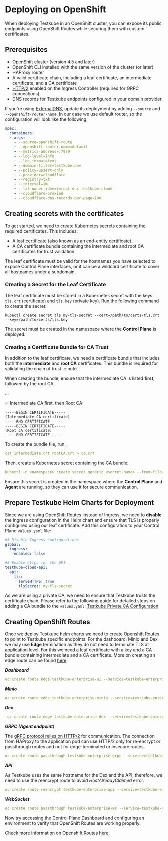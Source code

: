 # Deploying on OpenShift

When deploying Testkube in an OpenShift cluster, you can expose its public endpoints using OpenShift Routes while securing them with custom certificates.

## Prerequisites
- OpenShift cluster (version 4.5 and later)
- OpenShift CLI installed with the same version of the cluster (or later)
- HAProxy router
- A valid certificate chain, including a leaf certificate, an intermediate certificate, and a CA certificate
- [HTTP/2](https://docs.openshift.com/container-platform/4.17/networking/networking_operators/ingress-operator.html#nw-enable-http2_configuring-ingress) enabled on the Ingress Controller (required for GRPC connections)
- DNS records for Testkube endpoints configured in your domain provider

If you're using [ExternalDNS](https://kubernetes-sigs.github.io/external-dns/v0.14.0/tutorials/openshift/#for-ocp-4x), update its deployment by adding `--source` and `--openshift-router-name`. In our case we use default router, so the configuration will look like the following:
```yaml
spec:
  containers:
  - args:
    - --source=openshift-route
    - --openshift-router-name=default
    - --metrics-address=:7979
    - --log-level=info
    - --log-format=text
    - --domain-filter=testkube.dev
    - --policy=upsert-only
    - --provider=cloudflare
    - --registry=txt
    - --interval=1m
    - --txt-owner-id=external-dns-testkube-cloud
    - --cloudflare-proxied
    - --cloudflare-dns-records-per-page=100
```

## Creating secrets with the certificates
To get started, we need to create Kubernetes secrets containing the required certificates. This includes:
- A leaf certificate (also known as an end-entity certificate).
- A CA certificate bundle containing the intermediate and root CA certificates for trust validation.

The leaf certificate must be valid for the hostnames you have selected to expose Control Plane interfaces, or it can be a wildcard certificate to cover all hostnames under a subdomain.

### Creating a Secret for the Leaf Certificate
The leaf certificate must be stored in a Kubernetes secret with the keys `tls.crt` (certificate) and `tls.key` (private key).
Run the following command to create the secret:
```
kubectl create secret tls my-tls-secret --cert=/path/to/certs/tls.crt --key=/path/to/certs/tls.key
```
The secret must be created in the namespace where the **Control Plane** is deployed.

### Creating a Certificate Bundle for CA Trust
In addition to the leaf certificate, we need a certificate bundle that includes both the **intermediate** and **root CA** certificates. This bundle is required for validating the chain of trust.
:::note

When creating the bundle, ensure that the intermediate CA is listed **first**, followed by the root CA.

:::

✅ Intermediate CA first, then Root CA:

```editorconfig
-----BEGIN CERTIFICATE-----
(Intermediate CA certificate)
-----END CERTIFICATE-----
-----BEGIN CERTIFICATE-----
(Root CA certificate)
-----END CERTIFICATE-----
```

To create the bundle file, run:
```yaml
cat intermediate.crt rootCA.crt > ca.crt
```
Then, create a Kubernetes secret containing the CA bundle:
```yaml
kubectl -n <namespace> create secret generic <secret-name> --from-file=ca.crt=<path-to-ca-bundle>
```

Ensure this secret is created in the namespace where the **Control Plane** and **Agent** are running, so they can use it for secure communication.

## Prepare Testkube Helm Charts for Deployment 
Since we are using OpenShift Routes instead of Ingress, we need to **disable** the Ingress configuration in the Helm chart and ensure that TLS is properly configured using our leaf certificate.
Add this configuration to your Control Plane `values.yaml` file:

```yaml
## Disable Ingress configurations
global:
  ingress:
    enabled: false

## Enable https for the API
testkube-cloud-api:
  api:
    tls:
      serveHTTPS: true
      tlsSecret: my-tls-secret
```
As we are using a private CA, we need to ensure that Testkube trusts the certificate chain. Please refer to the following guide for detailed steps on adding a CA bundle to the `values.yaml`:
[Testkube Private CA Configuration](https://docs.testkube.io/articles/private-ca#configurations)

## Creating OpenShift Routes

Once we deploy Testkube helm charts we need to create Openshift Routes to point to Testkube specific endpoints.
For the dashboard, MinIo and Dex we may use **Edge** termination as they do not need to terminate TLS at application level. For this we need a leaf certificate with a key and a CA bundle containing intermediate and a CA certificate. More on creating an edge route can be found [here](https://docs.openshift.com/container-platform/4.8/networking/routes/secured-routes.html#nw-ingress-creating-an-edge-route-with-a-custom-certificate_secured-routes).

**_Dashboard_**
```yaml
oc create route edge testkube-enterprise-ui --service=testkube-enterprise-ui --port=8080 --cert=tls.crt --key=tls.key --ca-cert=ca-chain.crt --hostname=dashboard.openshift.testkube.dev --namespace testkube-control-plane
```

**_Minio_**
```yaml
oc create route edge testkube-enterprise-minio --service=testkube-enterprise-minio --port=minio-api --cert=tls.crt --key=tls.key --ca-cert=ca-chain.crt  --hostname=storage.openshift.testkube.dev --namespace testkube-control-plane
```

**_Dex_**
```yaml
 oc create route edge testkube-enterprise-dex --service=testkube-enterprise-dex --port=5556 --cert=tls.crt --key=tls.key --ca-cert=ca-chain.crt  --hostname=api.openshift.testkube.dev --namespace testkube-control-plane --path=/idp
```

**_GRPC (Agent endpoint)_**

The [gRPC protocol relies on HTTP/2](https://www.redhat.com/en/blog/grpc-or-http/2-ingress-connectivity-in-openshift) for communication. The connection from HAProxy to the application pod can use HTTP/2 only for re-encrypt or passthrough routes and not for edge-terminated or insecure routes.
```yaml
oc create route passthrough testkube-enterprise-grpc --service=testkube-enterprise-api --port=grpcs -n testkube-control-plane --hostname agent.openshift.testkube.dev
```

**_API_**

As Testkube uses the same hostname for the Dex and the API, therefore, we need to use the reencrypt route to avoid _HostAlreadyClaimed_ error.
```yaml
oc create route reencrypt testkube-enterprise-api --service=testkube-enterprise-api --port=https --cert=tls.crt --key=tls.key --ca-cert=ca-chain.crt --dest-ca-cert=ca-chain.crt --hostname=api.openshift.testkube.dev --namespace testkube-control-plane
```

**_WebSocket_**

```yaml
oc create route passthrough testkube-enterprise-ws --service=testkube-enterprise-api --port=https --hostname=websocket.openshift.testkube.dev --namespace testkube-control-plane
```

Now try accessing the Control Plane Dashboard and configuring an environment to verify that OpenShift Routes are working properly.

Check more information on Openshift Routes [here](https://www.redhat.com/en/blog/encryption-secure-routes-openshift).
